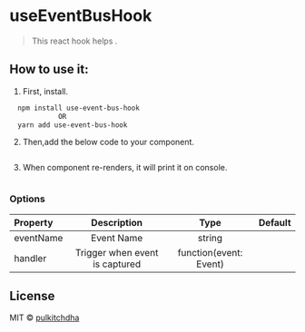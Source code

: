 # useEventBusHook
> This react hook helps .

## How to use it:

1. First, install.
   
```sh
  npm install use-event-bus-hook
            OR
  yarn add use-event-bus-hook
```

2. Then,add the below code to your component.

```sh

```

3. When component re-renders, it will print it on console.
```sh

```

### Options

| Property           | Description                        | Type                   | Default
| :------------------ |:----------------------------------:| :---------------------:|---------:|
| eventName          | Event Name          | string  |  |
| handler            | Trigger when event is captured  | function(event: Event) |

## License

MIT © [pulkitchdha]()